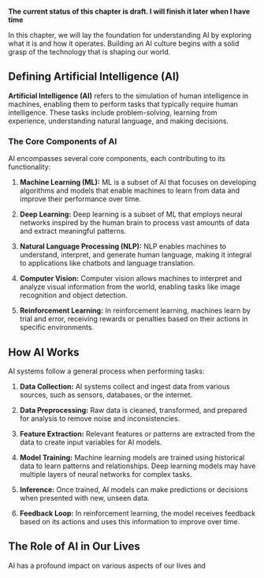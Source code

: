 **The current status of this chapter is draft. I will finish it later when I have time**

In this chapter, we will lay the foundation for understanding AI by exploring what it is and how it operates. Building an AI culture begins with a solid grasp of the technology that is shaping our world.

Defining Artificial Intelligence (AI)
-------------------------------------

**Artificial Intelligence (AI)** refers to the simulation of human intelligence in machines, enabling them to perform tasks that typically require human intelligence. These tasks include problem-solving, learning from experience, understanding natural language, and making decisions.

### The Core Components of AI

AI encompasses several core components, each contributing to its functionality:

1. **Machine Learning (ML):** ML is a subset of AI that focuses on developing algorithms and models that enable machines to learn from data and improve their performance over time.

2. **Deep Learning:** Deep learning is a subset of ML that employs neural networks inspired by the human brain to process vast amounts of data and extract meaningful patterns.

3. **Natural Language Processing (NLP):** NLP enables machines to understand, interpret, and generate human language, making it integral to applications like chatbots and language translation.

4. **Computer Vision:** Computer vision allows machines to interpret and analyze visual information from the world, enabling tasks like image recognition and object detection.

5. **Reinforcement Learning:** In reinforcement learning, machines learn by trial and error, receiving rewards or penalties based on their actions in specific environments.

How AI Works
------------

AI systems follow a general process when performing tasks:

1. **Data Collection:** AI systems collect and ingest data from various sources, such as sensors, databases, or the internet.

2. **Data Preprocessing:** Raw data is cleaned, transformed, and prepared for analysis to remove noise and inconsistencies.

3. **Feature Extraction:** Relevant features or patterns are extracted from the data to create input variables for AI models.

4. **Model Training:** Machine learning models are trained using historical data to learn patterns and relationships. Deep learning models may have multiple layers of neural networks for complex tasks.

5. **Inference:** Once trained, AI models can make predictions or decisions when presented with new, unseen data.

6. **Feedback Loop:** In reinforcement learning, the model receives feedback based on its actions and uses this information to improve over time.

The Role of AI in Our Lives
---------------------------

AI has a profound impact on various aspects of our lives and
